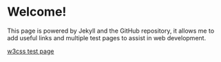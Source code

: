# Welcome!

This page is powered by Jekyll and the GitHub repository, it allows me to add useful links and multiple test pages to assist in web development.

[w3css test page](http://github.hogwash.ga/w3css)
